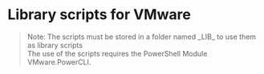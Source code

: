 # Library scripts for VMware

> Note: The scripts must be stored in a folder named \_LIB_ to use them as library scripts
> <br>The use of the scripts requires the PowerShell Module VMware.PowerCLI.
